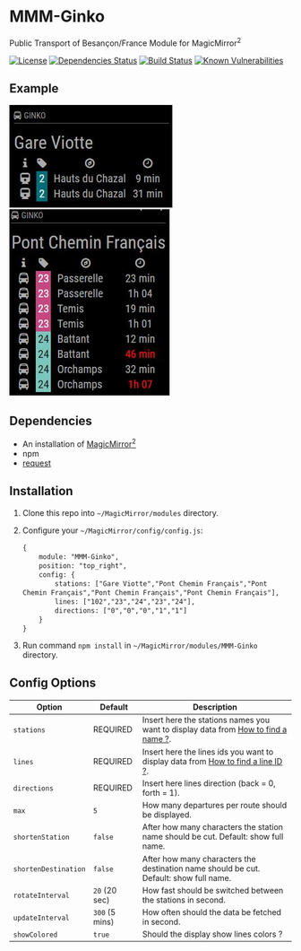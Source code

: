 # MMM-Ginko
Public Transport of Besançon/France Module for MagicMirror<sup>2</sup>

[![License](https://img.shields.io/badge/license-MIT-blue.svg)](https://github.com/TexGG/MMM-Ginko/raw/master/LICENSE)
[![Dependencies Status](https://david-dm.org/TexGG/MMM-Ginko/status.svg)](https://david-dm.org/TexGG/MMM-Ginko)
[![Build Status](https://travis-ci.org/TexGG/MMM-Ginko.svg?branch=master)](https://travis-ci.org/TexGG/MMM-Ginko)
[![Known Vulnerabilities](https://snyk.io/test/github/texgg/mmm-ginko/badge.svg)](https://snyk.io/test/github/texgg/mmm-ginko)


## Example

![](.github/example.jpg) ![](.github/example2.jpg)

## Dependencies
  * An installation of [MagicMirror<sup>2</sup>](https://github.com/MichMich/MagicMirror)
  * npm
  * [request](https://www.npmjs.com/package/request)

## Installation
 1. Clone this repo into `~/MagicMirror/modules` directory.
 2. Configure your `~/MagicMirror/config/config.js`:

    ```
    {
        module: "MMM-Ginko",
        position: "top_right",
        config: {
            stations: ["Gare Viotte","Pont Chemin Français","Pont Chemin Français","Pont Chemin Français","Pont Chemin Français"],
            lines: ["102","23","24","23","24"],
            directions: ["0","0","0","1","1"]
        }
    }
    ```
 3. Run command `npm install` in `~/MagicMirror/modules/MMM-Ginko` directory.

## Config Options
| **Option** | **Default** | **Description** |
| --- | --- | --- |
| `stations` | REQUIRED | Insert here the stations names you want to display data from [How to find a name ?](https://api.ginko.voyage/DR/getArrets.do). |
| `lines` | REQUIRED | Insert here the lines ids you want to display data from [How to find a line ID ?](https://api.ginko.voyage/DR/getLignes.do). |
| `directions` | REQUIRED | Insert here lines direction (back = 0, forth = 1). |
| `max` | `5` | How many departures per route should be displayed. |
| `shortenStation` | `false` | After how many characters the station name should be cut. Default: show full name. |
| `shortenDestination` | `false` | After how many characters the destination name should be cut. Default: show full name. |
| `rotateInterval` | `20` (20 sec) | How fast should be switched between the stations in second. |
| `updateInterval` | `300` (5 mins) | How often should the data be fetched in second. |
| `showColored` | `true` | Should the display show lines colors ? |